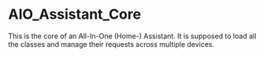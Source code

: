 # AIO_Assistant_Core
This is the core of an All-In-One (Home-) Assistant. It is supposed to load all the classes and manage their requests across multiple devices.


